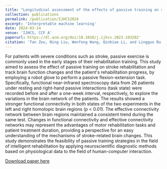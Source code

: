 ```yaml
---
title: "Longitudinal assessment of the effects of passive training on stroke rehabilitation using fNIRS technology"
collection: publications
permalink: /publication/IJHCS2024
excerpt: 'Interpretable machine learning'
date: 2024-03-14
venue: 'IJHCS, CCF A'
paperurl: https://dl.acm.org/doi/10.1016/j.ijhcs.2023.103202'
citation: 'Tan Zou, Ning Liu, Wenfeng Wang, Qinbiao Li, and Lingguo Bu. 2024. Longitudinal assessment of the effects of passive training on stroke rehabilitation using fNIRS technology. Int. J. Hum.-Comput. Stud. 183, C (Mar 2024). https://doi.org/10.1016/j.ijhcs.2023.103202.'
---
```

For patients with severe conditions such as stroke, passive exercise is commonly used in the early stages of their rehabilitation training. This study aimed to assess the effect of passive training on stroke rehabilitation and track brain function changes and the patient's rehabilitation progress, by employing a robot glove to perform a passive flexion-extension task. Specifically, functional near-infrared spectroscopy data from 26 patients under resting and right-hand passive interactions (task state) were recorded before and after a one-week interval, respectively, to explore the variations in the brain network of the patients. The results showed a stronger functional connectivity in both states of the two experiments in the left and right homotopic brain regions (p < 0.01). The effective connectivity network between brain regions maintained a consistent trend during the same test. Changes in functional connectivity and effective connectivity networks may represent the advantages of motor rehabilitation tasks and patient treatment duration, providing a perspective for an easy understanding of the mechanisms of stroke-related brain changes. This study demonstrates the feasibility of passive training strategies in the field of intelligent rehabilitation by applying neuroscientific diagnostic methods based on physiological data to the field of human-computer interaction.


[Download paper here](https://dl.acm.org/doi/10.1016/j.ijhcs.2023.103202)
